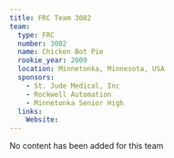 ```yaml
---
title: FRC Team 3082
team:
  type: FRC
  number: 3082
  name: Chicken Bot Pie
  rookie_year: 2009
  location: Minnetonka, Minnesota, USA
  sponsors:
    - St. Jude Medical, Inc
    - Rockwell Automation
    - Minnetonka Senior High
  links:
    Website: 
---
```

No content has been added for this team